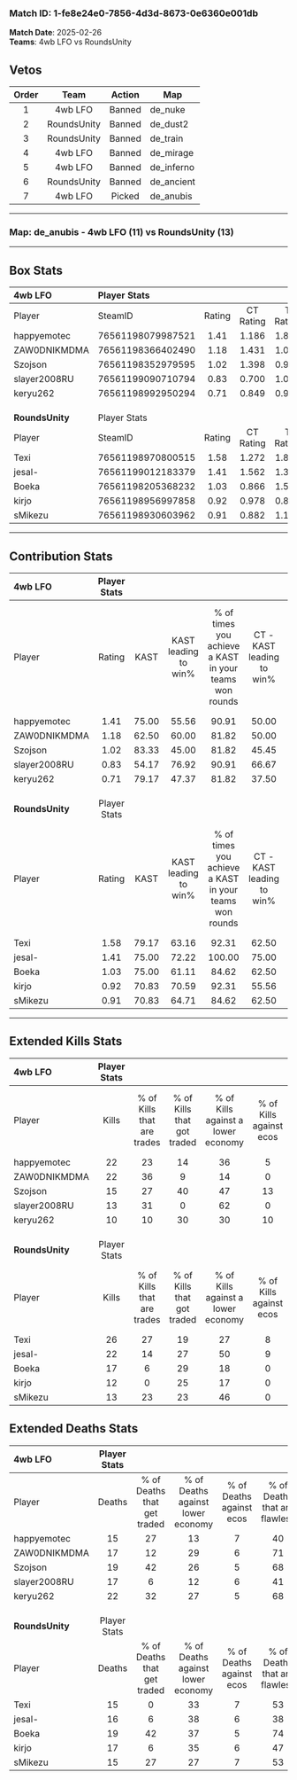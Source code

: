 ### Match ID: 1-fe8e24e0-7856-4d3d-8673-0e6360e001db  
**Match Date**: 2025-02-26  
**Teams**: 4wb LFO vs RoundsUnity  

## Vetos  

| Order | Team | Action | Map |
| :---: | :--: | :----: | --- |
| 1 | 4wb LFO | Banned | de_nuke |
| 2 | RoundsUnity | Banned | de_dust2 |
| 3 | RoundsUnity | Banned | de_train |
| 4 | 4wb LFO | Banned | de_mirage |
| 5 | 4wb LFO | Banned | de_inferno |
| 6 | RoundsUnity | Banned | de_ancient |
| 7 | 4wb LFO | Picked | de_anubis |

---  

### **Map**: de_anubis - 4wb LFO (11) vs RoundsUnity (13)  
---  

## Box Stats  

| **4wb LFO**     | Player Stats      |        |           |          |       |       |       |         |        |      |     |
| :- | :- | :-: | :-: | :-: | :-: | :-: | :-: | :-: | :-: | :-: | :-: |
| Player          | SteamID           | Rating | CT Rating | T Rating | KAST  |  ADR  | Kills | Assists | Deaths | K/D  | HS% |
| happyemotec     | 76561198079987521 |  1.41  |   1.186   |  1.822   | 75.00 | 101.8 |  22   |    5    |   15   | 1.47 | 59  |
| ZAW0DNIKMDMA    | 76561198366402490 |  1.18  |   1.431   |  1.033   | 62.50 | 75.6  |  22   |    1    |   17   | 1.29 | 45  |
| Szojson         | 76561198352979595 |  1.02  |   1.398   |  0.988   | 83.33 | 65.9  |  15   |    4    |   19   | 0.79 | 46  |
| slayer2008RU    | 76561199090710794 |  0.83  |   0.700   |  1.026   | 54.17 | 76.5  |  13   |    9    |   17   | 0.76 | 53  |
| keryu262        | 76561198992950294 |  0.71  |   0.849   |  0.913   | 79.17 | 53.4  |  10   |    6    |   22   | 0.45 | 80  |
|                 |                   |        |           |          |       |       |       |         |        |      |     |
|                 |                   |        |           |          |       |       |       |         |        |      |     |
|                 |                   |        |           |          |       |       |       |         |        |      |     |
| **RoundsUnity** | Player Stats      |        |           |          |       |       |       |         |        |      |     |
| Player          | SteamID           | Rating | CT Rating | T Rating | KAST  |  ADR  | Kills | Assists | Deaths | K/D  | HS% |
| Texi            | 76561198970800515 |  1.58  |   1.272   |  1.898   | 79.17 | 100.5 |  26   |    3    |   15   | 1.73 | 57  |
| jesal-          | 76561199012183379 |  1.41  |   1.562   |  1.301   | 75.00 | 105.1 |  22   |    6    |   16   | 1.38 | 36  |
| Boeka           | 76561198205368232 |  1.03  |   0.866   |  1.552   | 75.00 | 66.1  |  17   |    5    |   19   | 0.89 | 23  |
| kirjo           | 76561198956997858 |  0.92  |   0.978   |  0.897   | 70.83 | 75.1  |  12   |   10    |   17   | 0.71 | 50  |
| sMikezu         | 76561198930603962 |  0.91  |   0.882   |  1.113   | 70.83 | 55.4  |  13   |    4    |   15   | 0.87 | 53  |
---  

## Contribution Stats  

| **4wb LFO**     | Player Stats |       |                      |                                                        |                           |                                                             |                          |                                                            |
| :- | :-: | :-: | :-: | :-: | :-: | :-: | :-: | :-: |
| Player          |    Rating    | KAST  | KAST leading to win% | % of times you achieve a KAST in your teams won rounds | CT - KAST leading to win% | CT - % of times you achieve a KAST in your teams won rounds | T - KAST leading to win% | T - % of times you achieve a KAST in your teams won rounds |
| happyemotec     |     1.41     | 75.00 |        55.56         |                         90.91                          |           50.00           |                            80.00                            |          60.00           |                           100.00                           |
| ZAW0DNIKMDMA    |     1.18     | 62.50 |        60.00         |                         81.82                          |           50.00           |                            80.00                            |          71.43           |                           83.33                            |
| Szojson         |     1.02     | 83.33 |        45.00         |                         81.82                          |           45.45           |                           100.00                            |          44.44           |                           66.67                            |
| slayer2008RU    |     0.83     | 54.17 |        76.92         |                         90.91                          |           66.67           |                            80.00                            |          85.71           |                           100.00                           |
| keryu262        |     0.71     | 79.17 |        47.37         |                         81.82                          |           37.50           |                            60.00                            |          54.55           |                           100.00                           |
|                 |              |       |                      |                                                        |                           |                                                             |                          |                                                            |
|                 |              |       |                      |                                                        |                           |                                                             |                          |                                                            |
|                 |              |       |                      |                                                        |                           |                                                             |                          |                                                            |
| **RoundsUnity** | Player Stats |       |                      |                                                        |                           |                                                             |                          |                                                            |
| Player          |    Rating    | KAST  | KAST leading to win% | % of times you achieve a KAST in your teams won rounds | CT - KAST leading to win% | CT - % of times you achieve a KAST in your teams won rounds | T - KAST leading to win% | T - % of times you achieve a KAST in your teams won rounds |
| Texi            |     1.58     | 79.17 |        63.16         |                         92.31                          |           62.50           |                            83.33                            |          63.64           |                           100.00                           |
| jesal-          |     1.41     | 75.00 |        72.22         |                         100.00                         |           75.00           |                           100.00                            |          70.00           |                           100.00                           |
| Boeka           |     1.03     | 75.00 |        61.11         |                         84.62                          |           62.50           |                            83.33                            |          60.00           |                           85.71                            |
| kirjo           |     0.92     | 70.83 |        70.59         |                         92.31                          |           55.56           |                            83.33                            |          87.50           |                           100.00                           |
| sMikezu         |     0.91     | 70.83 |        64.71         |                         84.62                          |           62.50           |                            83.33                            |          66.67           |                           85.71                            |
---  

## Extended Kills Stats  

| **4wb LFO**     | Player Stats |                            |                            |                                    |                         |                              |                                 |                                       |                    |           |
| :- | :-: | :-: | :-: | :-: | :-: | :-: | :-: | :-: | :-: | :-: |
| Player          |    Kills     | % of Kills that are trades | % of Kills that got traded | % of Kills against a lower economy | % of Kills against ecos | % of Kills that are flawless | % of Kills that are close duels | % of Kills that are assisted by flash | Pistol Round Kills | AWP Kills |
| happyemotec     |      22      |             23             |             14             |                 36                 |            5            |              64              |                0                |                   0                   |         0          |     2     |
| ZAW0DNIKMDMA    |      22      |             36             |             9              |                 14                 |            0            |              50              |                9                |                   0                   |         2          |     3     |
| Szojson         |      15      |             27             |             40             |                 47                 |           13            |              53              |                0                |                   0                   |         0          |     1     |
| slayer2008RU    |      13      |             31             |             0              |                 62                 |            0            |              46              |                0                |                   0                   |         0          |     0     |
| keryu262        |      10      |             10             |             30             |                 30                 |           10            |              50              |               10                |                  10                   |         0          |     1     |
|                 |              |                            |                            |                                    |                         |                              |                                 |                                       |                    |           |
|                 |              |                            |                            |                                    |                         |                              |                                 |                                       |                    |           |
|                 |              |                            |                            |                                    |                         |                              |                                 |                                       |                    |           |
| **RoundsUnity** | Player Stats |                            |                            |                                    |                         |                              |                                 |                                       |                    |           |
| Player          |    Kills     | % of Kills that are trades | % of Kills that got traded | % of Kills against a lower economy | % of Kills against ecos | % of Kills that are flawless | % of Kills that are close duels | % of Kills that are assisted by flash | Pistol Round Kills | AWP Kills |
| Texi            |      26      |             27             |             19             |                 27                 |            8            |              77              |                4                |                   0                   |         0          |     1     |
| jesal-          |      22      |             14             |             27             |                 50                 |            9            |              59              |                9                |                   5                   |         0          |     4     |
| Boeka           |      17      |             6              |             29             |                 18                 |            0            |              41              |               12                |                   6                   |         0          |     0     |
| kirjo           |      12      |             0              |             25             |                 17                 |            0            |              42              |               25                |                   0                   |         0          |     2     |
| sMikezu         |      13      |             23             |             23             |                 46                 |            0            |              62              |                0                |                   0                   |         6          |     2     |
## Extended Deaths Stats  

| **4wb LFO**     | Player Stats |                             |                                   |                          |                               |                            |                           |               |
| :- | :-: | :-: | :-: | :-: | :-: | :-: | :-: | :-: |
| Player          |    Deaths    | % of Deaths that get traded | % of Deaths against lower economy | % of Deaths against ecos | % of Deaths that are flawless | % of Deaths that are close | % of Deaths while blinded | Deaths to AWP |
| happyemotec     |      15      |             27              |                13                 |            7             |              40               |             7              |             7             |       1       |
| ZAW0DNIKMDMA    |      17      |             12              |                29                 |            6             |              71               |             12             |             0             |       1       |
| Szojson         |      19      |             42              |                26                 |            5             |              68               |             16             |             5             |       0       |
| slayer2008RU    |      17      |              6              |                12                 |            6             |              41               |             12             |             0             |       0       |
| keryu262        |      22      |             32              |                27                 |            5             |              68               |             0              |             0             |       4       |
|                 |              |                             |                                   |                          |                               |                            |                           |               |
|                 |              |                             |                                   |                          |                               |                            |                           |               |
|                 |              |                             |                                   |                          |                               |                            |                           |               |
| **RoundsUnity** | Player Stats |                             |                                   |                          |                               |                            |                           |               |
| Player          |    Deaths    | % of Deaths that get traded | % of Deaths against lower economy | % of Deaths against ecos | % of Deaths that are flawless | % of Deaths that are close | % of Deaths while blinded | Deaths to AWP |
| Texi            |      15      |              0              |                33                 |            7             |              53               |             7              |             0             |       1       |
| jesal-          |      16      |              6              |                38                 |            6             |              38               |             0              |             0             |       0       |
| Boeka           |      19      |             42              |                37                 |            5             |              74               |             0              |             5             |       1       |
| kirjo           |      17      |              6              |                35                 |            6             |              47               |             12             |             0             |       0       |
| sMikezu         |      15      |             27              |                27                 |            7             |              53               |             0              |             0             |       0       |
